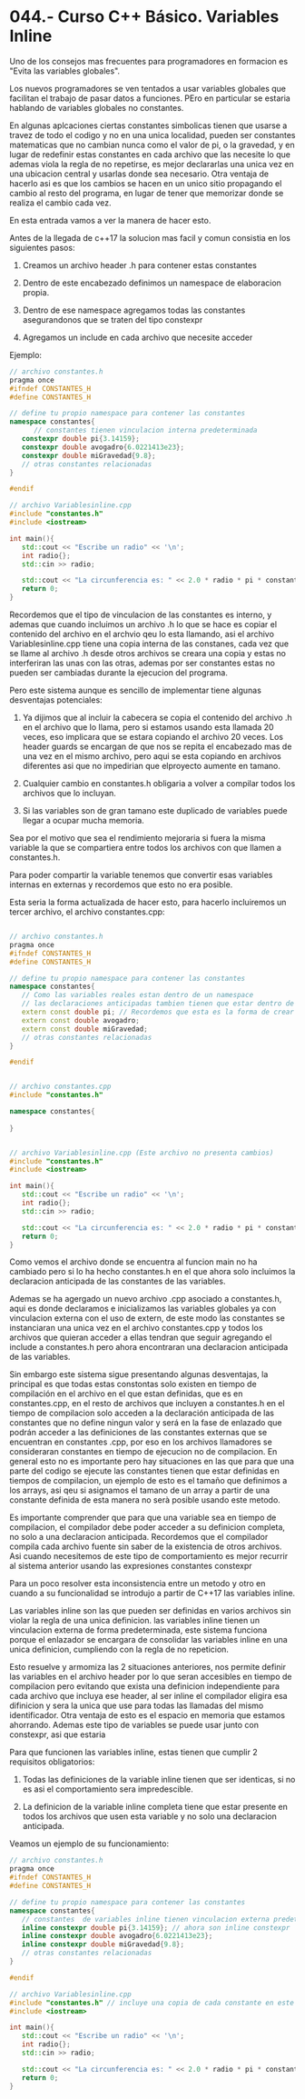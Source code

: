 044.- Curso C++ Básico. Variables Inline
===

Uno de los consejos mas frecuentes para programadores en formacion es "Evita las variables globales".

Los nuevos programadores se ven tentados a usar variables globales que facilitan el trabajo de pasar datos a funciones. PEro en particular se estaria hablando de variables globales no constantes.

En algunas aplcaciones ciertas constantes simbolicas tienen que usarse a travez de todo el codigo y no en una unica localidad, pueden ser constantes matematicas que no cambian nunca como el valor de pi, o la gravedad, y en lugar de redefinir estas constantes en cada archivo que las necesite lo que ademas viola la regla de no repetirse, es mejor declararlas una unica vez en una ubicacion central y usarlas donde sea necesario. Otra ventaja de hacerlo asi es que los cambios se hacen en un unico sitio propagando el cambio al resto del programa, en lugar de tener que memorizar donde se realiza el cambio cada vez. 

En esta entrada vamos a ver la manera de hacer esto.

Antes de la llegada de c++17 la solucion mas facil y comun consistia en los siguientes pasos:

1) Creamos un archivo header .h para contener estas constantes

2) Dentro de este encabezado definimos un namespace de elaboracion propia.

3) Dentro de ese namespace agregamos todas las constantes asegurandonos que se traten del tipo constexpr

4) Agregamos un include en cada archivo que necesite acceder 

Ejemplo:

```cpp
// archivo constantes.h
pragma once
#ifndef CONSTANTES_H
#define CONSTANTES_H

// define tu propio namespace para contener las constantes 
namespace constantes{
      // constantes tienen vinculacion interna predeterminada
   constexpr double pi{3.14159};
   constexpr double avogadro{6.0221413e23};
   constexpr double miGravedad{9.8};
   // otras constantes relacionadas
}

#endif

// archivo Variablesinline.cpp
#include "constantes.h"
#include <iostream>

int main(){
   std::cout << "Escribe un radio" << '\n';
   int radio{};
   std::cin >> radio;

   std::cout << "La circunferencia es: " << 2.0 * radio * pi * constantes::pi << '\n';
   return 0;
}

```

Recordemos que el tipo de vinculacion de las constantes es interno, y ademas que cuando incluimos un archivo .h lo que se hace es copiar el contenido del archivo en el archvio qeu lo esta llamando, asi el archivo Variablesinline.cpp tiene una copia interna de las constanes, cada vez que se llame al archivo .h desde otros archivos se creara una copia y estas no interferiran las unas con las otras, ademas por ser constantes estas no pueden ser cambiadas durante la ejecucion del programa.

Pero este sistema aunque es sencillo de implementar tiene algunas desventajas potenciales:

1) Ya dijimos que al incluir la cabecera se copia el contenido del archivo .h en el archivo que lo llama, pero si estamos usando esta llamada 20 veces, eso implicara que se estara copiando el archivo 20 veces. Los header guards se encargan de que nos se repita el encabezado mas de una vez en el mismo archivo, pero aqui se esta copiando en archivos diferentes asi que no impedirian que elproyecto aumente en tamano.

2) Cualquier cambio en constantes.h obligaria a volver a compilar todos los archivos que lo incluyan.

3) Si las variables son de gran tamano este duplicado de variables puede llegar a ocupar mucha memoria.

Sea por el motivo que sea el rendimiento mejoraria si fuera la misma variable la que se compartiera entre todos los archivos con que llamen a constantes.h.

Para poder compartir la variable tenemos que convertir esas variables internas en externas y recordemos que esto no era posible.

Esta seria la forma actualizada de hacer esto, para hacerlo incluiremos un tercer archivo, el archivo constantes.cpp:
```cpp

// archivo constantes.h
pragma once
#ifndef CONSTANTES_H
#define CONSTANTES_H

// define tu propio namespace para contener las constantes 
namespace constantes{
   // Como las variables reales estan dentro de un namespace 
   // las declaraciones anticipadas tambien tienen que estar dentro de un namespace
   extern const double pi; // Recordemos que esta es la forma de crear una declaracion anticipada de variable.
   extern const double avogadro;
   extern const double miGravedad;
   // otras constantes relacionadas
}

#endif


// archivo constantes.cpp
#include "constantes.h"

namespace constantes{
       
}


// archivo Variablesinline.cpp (Este archivo no presenta cambios)
#include "constantes.h"
#include <iostream>

int main(){
   std::cout << "Escribe un radio" << '\n';
   int radio{};
   std::cin >> radio;

   std::cout << "La circunferencia es: " << 2.0 * radio * pi * constantes::pi << '\n';
   return 0;
}
```

Como vemos el archivo donde se encuentra al funcion main no ha cambiado pero si lo ha hecho constantes.h en el que ahora solo incluimos la declaracion anticipada de las constantes de las variables.

Ademas se ha agergado un nuevo archivo .cpp asociado a constantes.h, aqui es donde declaramos e inicializamos las variables globales ya con vinculacion externa con el uso de extern, de este modo las constantes se instanciaran una unica vez en el archivo constantes.cpp y todos los archivos que quieran acceder a ellas tendran que seguir agregando el include a constantes.h pero ahora encontraran una declaracion anticipada de las variables.

Sin embargo este sistema sigue presentando algunas desventajas, la principal es que todas estas constontas solo existen en tiempo de compilación en el archivo en el que estan definidas, que es en constantes.cpp, en el resto de archivos que incluyen a constantes.h en el tiempo de compilacion solo acceden a la declaración anticipada de las constantes que no define ningun valor y será en la fase de enlazado que podrán acceder a las definiciones de las constantes externas que se encuentran en constantes .cpp, por eso en los archivos llamadores se consideraran constantes en tiempo de ejecucion no de compilacion. En general esto no es importante pero hay situaciones en las que para que una parte del codigo se ejecute las constantes tienen que estar definidas en tiempos de compilacion, un ejemplo de esto es el tamaño que definimos a los arrays, asi qeu si asignamos el tamano de un array a partir de una constante definida de esta manera no serà posible usando este metodo.   

Es importante comprender que para que una variable sea en tiempo de compilacion, el compilador debe poder acceder a su definicion completa, no solo a una declaracion anticipada. Recordemos que el compilador compila cada archivo fuente sin saber de la existencia de otros archivos. Asi cuando necesitemos de este tipo de comportamiento es mejor recurrir al sistema anterior usando las expresiones constantes constexpr  

Para un poco resolver esta inconsistencia entre un metodo y otro en cuando a su funcionalidad se introdujo a partir de C++17 las variables inline.

Las variables inline son las que pueden ser definidas en varios archivos sin violar la regla de una unica definicion.
las variables inline tienen un vinculacion externa de forma predeterminada, este sistema funciona porque el enlazador se encargara de consolidar las variables inline en una unica definicion, cumpliendo con la regla de no repeticion.

Esto resuelve y armomiza las 2 situaciones anteriores, nos permite definir las variables en el archivo header por lo que seran accesibles en tiempo de compilacion pero evitando que exista una definicion independiente para cada archivo que incluya ese header, al ser inline el compilador eligira esa difinicion y sera la unica que use para todas las llamadas del mismo identificador. Otra ventaja de esto es el espacio en memoria que estamos ahorrando. Ademas este tipo de variables se puede usar junto con constexpr, asi que estaria  

Para que funcionen las variables inline, estas tienen que cumplir 2 requisitos obligatorios:
1) Todas las definiciones de la variable inline tienen que ser identicas, si no es asi el comportamiento sera impredescible.

2) La definicion de la variable inline completa tiene que estar presente en todos los archivos que usen esta variable y no solo una declaracion anticipada.

Veamos un ejemplo de su funcionamiento:
```cpp
// archivo constantes.h
pragma once
#ifndef CONSTANTES_H
#define CONSTANTES_H

// define tu propio namespace para contener las constantes 
namespace constantes{
   // constantes  de variables inline tienen vinculacion externa predeterminada
   inline constexpr double pi{3.14159}; // ahora son inline constexpr
   inline constexpr double avogadro{6.0221413e23};
   inline constexpr double miGravedad{9.8};
   // otras constantes relacionadas
}

#endif

// archivo Variablesinline.cpp
#include "constantes.h" // incluye una copia de cada constante en este archivo
#include <iostream>

int main(){
   std::cout << "Escribe un radio" << '\n';
   int radio{};
   std::cin >> radio;

   std::cout << "La circunferencia es: " << 2.0 * radio * pi * constantes::pi << '\n';
   return 0;
}



```

